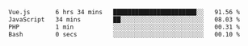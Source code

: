 <!--START_SECTION:waka-->

```txt
Vue.js       6 hrs 34 mins   ███████████████████████░░   91.56 %
JavaScript   34 mins         ██░░░░░░░░░░░░░░░░░░░░░░░   08.03 %
PHP          1 min           ░░░░░░░░░░░░░░░░░░░░░░░░░   00.31 %
Bash         0 secs          ░░░░░░░░░░░░░░░░░░░░░░░░░   00.10 %
```

<!--END_SECTION:waka-->
